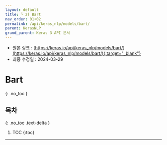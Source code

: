 ```yaml
---
layout: default
title: └ 2) Bart
nav_order: 01+02
permalink: /api/keras_nlp/models/bart/
parent: KerasNLP
grand_parent: Keras 3 API 문서
---
```


* 원본 링크 : [https://keras.io/api/keras_nlp/models/bart/](https://keras.io/api/keras_nlp/models/bart/){:target="_blank"}
* 최종 수정일 : 2024-03-29

# Bart
{: .no_toc }

## 목차
{: .no_toc .text-delta }

1. TOC
{:toc}

---
